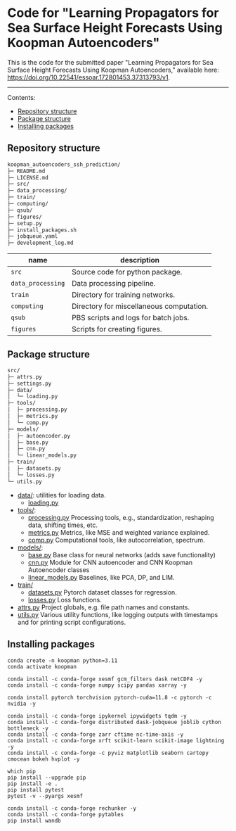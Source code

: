 # Code for "Learning Propagators for Sea Surface Height Forecasts Using Koopman Autoencoders"

This is the code for the submitted paper "Learning Propagators for Sea Surface Height Forecasts Using Koopman Autoencoders," available here: https://doi.org/10.22541/essoar.172801453.37313793/v1.

---

Contents:
* [Repository structure](https://github.com/andrewbrettin/koopman_autoencoders_ssh_prediction/tree/master?tab=readme-ov-file#repository-structure)
* [Package structure](https://github.com/andrewbrettin/koopman_autoencoders_ssh_prediction/tree/master?tab=readme-ov-file#package-structure)
* [Installing packages](https://github.com/andrewbrettin/koopman_autoencoders_ssh_prediction/tree/master?tab=readme-ov-file#installing-packages)

## Repository structure
```bash
koopman_autoencoders_ssh_prediction/
├─ README.md
├─ LICENSE.md
├─ src/
├─ data_processing/
├─ train/
├─ computing/
├─ qsub/
├─ figures/
├─ setup.py
├─ install_packages.sh
├─ jobqueue.yaml
├─ development_log.md
```
|name|description|
|----|-----------|
| `src` | Source code for python package.|
| `data_processing` | Data processing pipeline.|
| `train` | Directory for training networks.|
| `computing` | Directory for miscellaneous computation. |
| `qsub` | PBS scripts and logs for batch jobs.|
| `figures` | Scripts for creating figures.|

## Package structure
```bash
src/
├─ attrs.py
├─ settings.py
├─ data/
│  └─ loading.py
├─ tools/
│  ├─ processing.py
│  ├─ metrics.py
│  └─ comp.py
├─ models/
│  ├─ autoencoder.py
│  ├─ base.py
│  ├─ cnn.py
│  └─ linear_models.py
├─ train/
│  ├─ datasets.py
│  └─ losses.py
└─ utils.py
```

* [data/](https://github.com/andrewbrettin/koopman_autoencoders_ssh_prediction/tree/master/src/data): utilities for loading data.
    * [loading.py](https://github.com/andrewbrettin/koopman_autoencoders_ssh_prediction/blob/master/src/data/loading.py)
* [tools/](https://github.com/andrewbrettin/koopman_autoencoders_ssh_prediction/tree/master/src/tools): 
	* [processing.py](https://github.com/andrewbrettin/koopman_autoencoders_ssh_prediction/blob/master/src/tools/processing.py) Processing tools, e.g., standardization, reshaping data, shifting times, etc.
    * [metrics.py](https://github.com/andrewbrettin/koopman_autoencoders_ssh_prediction/blob/master/src/tools/metrics.py) Metrics, like MSE and weighted variance explained.
    * [comp.py](https://github.com/andrewbrettin/koopman_autoencoders_ssh_prediction/blob/master/src/tools/comp.py) Computational tools, like autocorrelation, spectrum.
* [models/](https://github.com/andrewbrettin/koopman_autoencoders_ssh_prediction/tree/master/src/models):
	* [base.py](https://github.com/andrewbrettin/koopman_autoencoders_ssh_prediction/blob/master/src/models/base.py) Base class for neural networks (adds save functionality)
  * [cnn.py](https://github.com/andrewbrettin/koopman_autoencoders_ssh_prediction/blob/master/src/models/cnn.py) Module for CNN autoencoder and CNN Koopman Autoencoder classes
  * [linear_models.py](https://github.com/andrewbrettin/koopman_autoencoders_ssh_prediction/blob/master/src/models/linear_models.py) Baselines, like PCA, DP, and LIM.
* [train/](https://github.com/andrewbrettin/koopman_autoencoders_ssh_prediction/tree/master/src/train)
	* [datasets.py](https://github.com/andrewbrettin/koopman_autoencoders_ssh_prediction/blob/master/src/train/datasets.py) Pytorch dataset classes for regression.
	* [losses.py](https://github.com/andrewbrettin/koopman_autoencoders_ssh_prediction/blob/master/src/train/losses.py) Loss functions.
* [attrs.py](https://github.com/andrewbrettin/koopman_autoencoders_ssh_prediction/blob/master/src/attrs.py) Project globals, e.g. file path names and constants.
* [utils.py](https://github.com/andrewbrettin/koopman_autoencoders_ssh_prediction/blob/master/src/utils.py) Various utility functions, like logging outputs with timestamps and for printing script configurations.


## Installing packages
```
conda create -n koopman python=3.11
conda activate koopman

conda install -c conda-forge xesmf gcm_filters dask netCDF4 -y
conda install -c conda-forge numpy scipy pandas xarray -y

conda install pytorch torchvision pytorch-cuda=11.8 -c pytorch -c nvidia -y

conda install -c conda-forge ipykernel ipywidgets tqdm -y
conda install -c conda-forge distributed dask-jobqueue joblib cython bottleneck -y
conda install -c conda-forge zarr cftime nc-time-axis -y
conda install -c conda-forge xrft scikit-learn scikit-image lightning -y
conda install -c conda-forge -c pyviz matplotlib seaborn cartopy cmocean bokeh hvplot -y

which pip
pip install --upgrade pip
pip install -e .
pip install pytest
pytest -v --pyargs xesmf

conda install -c conda-forge rechunker -y
conda install -c conda-forge pytables
pip install wandb
```
